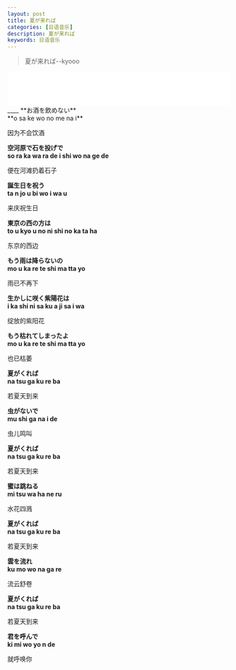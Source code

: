 ```yaml
---
layout: post
title: 夏が来れば
categories: [日语音乐]
description: 夏が来れば
keywords: 日语音乐
---
```


>夏が来れば--kyooo

<iframe border="1" frameborder="0" height="77" marginheight="0" marginwidth="0" src="//music.163.com/outchain/player?type=2&amp;id=29273895&amp;auto=0&amp;height=66" width="100%">
</iframe>
____
**お酒を飲めない**<br>
**o sa ke wo no me na i**

因为不会饮酒

**空河原で石を投げで**<br>
**so ra ka wa ra de i shi wo na ge de**

便在河滩扔着石子

**誕生日を祝う**<br>
**ta n jo u bi wo i wa u**

来庆祝生日

**東京の西の方は**<br>
**to u kyo u no ni shi no ka ta ha**

东京的西边

**もう雨は降らないの**<br>
**mo u ka re te shi ma tta yo**

雨已不再下

**生かしに咲く紫陽花は**<br>
**i ka shi ni sa ku a ji sa i wa**

绽放的紫阳花

**もう枯れてしまったよ**<br>
**mo u ka re te shi ma tta yo**

也已枯萎

**夏がくれば**<br>
**na tsu ga ku re ba**

若夏天到来

**虫がないで**<br>
**mu shi ga na i de**

虫儿鸣叫

**夏がくれば**<br>
**na tsu ga ku re ba**

若夏天到来

**蜜は跳ねる**<br>
**mi tsu wa ha ne ru**

水花四溅

**夏がくれば**<br>
**na tsu ga ku re ba**

若夏天到来

**雲を流れ**<br>
**ku mo wo na ga re**

流云舒卷

**夏がくれば**<br>
**na tsu ga ku re ba**

若夏天到来

**君を呼んで**<br>
**ki mi wo yo n de**

就呼唤你

 